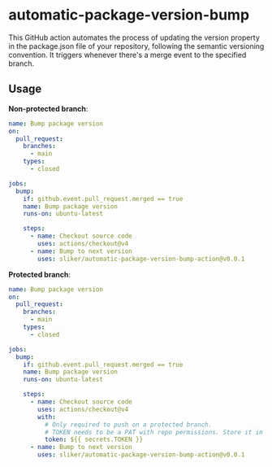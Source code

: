 # automatic-package-version-bump

This GitHub action automates the process of updating the version property in the
package.json file of your repository, following the semantic versioning
convention. It triggers whenever there's a merge event to the specified branch.

## Usage

**Non-protected branch**:

```yaml
name: Bump package version
on:
  pull_request:
    branches:
      - main
    types:
      - closed

jobs:
  bump:
    if: github.event.pull_request.merged == true
    name: Bump package version
    runs-on: ubuntu-latest

    steps:
      - name: Checkout source code
        uses: actions/checkout@v4
      - name: Bump to next version
        uses: sliker/automatic-package-version-bump-action@v0.0.1
```

**Protected branch**:

```yaml
name: Bump package version
on:
  pull_request:
    branches:
      - main
    types:
      - closed

jobs:
  bump:
    if: github.event.pull_request.merged == true
    name: Bump package version
    runs-on: ubuntu-latest

    steps:
      - name: Checkout source code
        uses: actions/checkout@v4
        with:
          # Only required to push on a protected branch.
          # TOKEN needs to be a PAT with repo permissions. Store it in the Repository Secrets.
          token: ${{ secrets.TOKEN }}
      - name: Bump to next version
        uses: sliker/automatic-package-version-bump-action@v0.0.1
```
